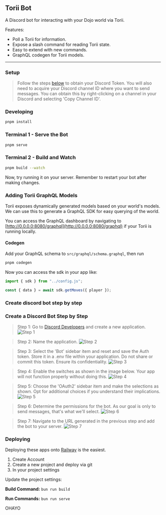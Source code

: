 ## Torii Bot

A Discord bot for interacting with your Dojo world via Torii.

Features:

- Poll a Torii for information.
- Expose a slash command for reading Torii state.
- Easy to extend with new commands.
- GraphQL codegen for Torii models.

---

### Setup

> Follow the steps [below](#create-discord-bot-step-by-step) to obtain your Discord Token. You will also need to acquire your Discord channel ID where you want to send messages. You can obtain this by right-clicking on a channel in your Discord and selecting 'Copy Channel ID'.

### Developing

```bash
pnpm install
```

### Terminal 1 - Serve the Bot

```bash
pnpm serve
```

### Terminal 2 - Build and Watch

```bash
pnpm build --watch
```

Now, try running it on your server. Remember to restart your bot after making changes.

### Adding Torii GraphQL Models

Torii exposes dynamically generated models based on your world's models. We can use this to generate a GraphQL SDK for easy querying of the world.

You can access the GraphQL dashboard by navigating to [http://0.0.0.0:8080/graphql](http://0.0.0.0:8080/graphql) if your Torii is running locally.

#### Codegen

Add your GraphQL schema to `src/graphql/schema.graphql`, then run

```bash
pnpm codegen
```

Now you can access the sdk in your app like:

```js
import { sdk } from "../config.js";

const { data } = await sdk.getMoves({ player });
```

### Create discord bot step by step

### Create a Discord Bot Step by Step

> Step 1: Go to [Discord Developers](https://discord.com/developers/applications) and create a new application.
> ![Step 1](./images/Step%201.png)

> Step 2: Name the application.
> ![Step 2](./images/Step%202.png)

> Step 3: Select the 'Bot' sidebar item and reset and save the Auth token. Store it in a .env file within your application. Do not share or commit this token. Ensure its confidentiality.
> ![Step 3](./images/Step%203.png)

> Step 4: Enable the switches as shown in the image below. Your app will not function properly without doing this.
> ![Step 4](./images/Step%204.png)

> Step 5: Choose the 'OAuth2' sidebar item and make the selections as shown. Opt for additional choices if you understand their implications.
> ![Step 5](./images/Step%205.png)

> Step 6: Determine the permissions for the bot. As our goal is only to send messages, that's what we'll select.
> ![Step 6](./images/Step%206.png)

> Step 7: Navigate to the URL generated in the previous step and add the bot to your server.
> ![Step 7](./images/Step%207.png)

### Deploying

Deploying these apps onto [Railway](https://railway.app/) is the easiest.

1. Create Account
2. Create a new project and deploy via git
3. In your project settings

Update the project settings:

**Build Command:**
`bun run build`

**Run Commands:**
`bun run serve`

OHAYO
